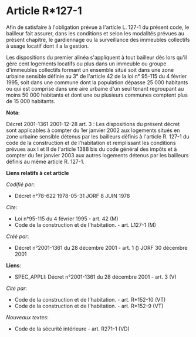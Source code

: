 # Article R*127-1

Afin de satisfaire à l'obligation prévue à l'article L. 127-1 du présent code, le bailleur fait assurer, dans les conditions
et selon les modalités prévues au présent chapitre, le gardiennage ou la surveillance des immeubles collectifs à usage
locatif dont il a la gestion.

Les dispositions du premier alinéa s'appliquent à tout bailleur dès lors qu'il gère cent logements locatifs ou plus dans un
immeuble ou groupe d'immeubles collectifs formant un ensemble situé soit dans une zone urbaine sensible définie au 3° de
l'article 42 de la loi n° 95-115 du 4 février 1995, soit dans une commune dont la population dépasse 25 000 habitants ou qui
est comprise dans une aire urbaine d'un seul tenant regroupant au moins 50 000 habitants et dont une ou plusieurs communes
comptent plus de 15 000 habitants.

**Nota:**

Décret 2001-1361 2001-12-28 art. 3 : Les dispositions du présent décret sont applicables à compter du 1er janvier 2002 aux
logements situés en zone urbaine sensible détenus par les bailleurs définis à l'article R. 127-1 du code de la construction
et de l'habitation et remplissant les conditions prévues aux I et II de l'article 1388 bis du code général des impôts et à
compter du 1er janvier 2003 aux autres logements détenus par les bailleurs définis au même article R. 127-1.

**Liens relatifs à cet article**

_Codifié par_:

  - Décret n°78-622 1978-05-31 JORF 8 JUIN 1978

_Cite_:

  - Loi n°95-115 du 4 février 1995 - art. 42 (M)
  - Code de la construction et de l'habitation. - art. L127-1 (M)

_Créé par_:

  - Décret n°2001-1361 du 28 décembre 2001 - art. 1 () JORF 30 décembre 2001

**Liens**:

  - SPEC_APPLI: Décret n°2001-1361 du 28 décembre 2001 - art. 3 (V)

_Cité par_:

  - Code de la construction et de l'habitation. - art. R*152-10 (VT)
  - Code de la construction et de l'habitation. - art. R*152-9 (VT)

_Nouveaux textes_:

  - Code de la sécurité intérieure - art. R271-1 (VD)
